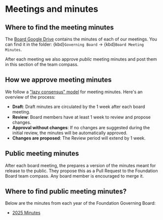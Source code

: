 # Meetings and minutes

## Where to find the meeting minutes

The [Board Google Drive](#google-drive) contains the minutes of each of our meetings.
You can find it in the folder: {kbd}`Governing Board` -> {kbd}`Board Meeting Minutes`.

After each meeting we also approve _public_ meeting minutes and post them in this section of the team compass.

## How we approve meeting minutes

We follow a ["lazy consensus" model](https://community.apache.org/committers/decisionMaking.html#lazy-consensus) for meeting minutes. Here's an overview of the process:

- **Draft**: Draft minutes are circulated by the [](#role:program-manager) 1 week after each board meeting.
- **Review**: Board members have at least 1 week to review and propose changes.
- **Approval without changes**: If no changes are suggested during the initial review, the minutes will be automatically approved.
- **Changes are proposed**: The Review period will extend by 1 week.

## Public meeting minutes

After each board meeting, the [](#role:program-manager) prepares a version of the minutes meant for release to the public.
They propose this as a Pull Request to the Foundation Board team compass. Any board member is encouraged to merge it.

## Where to find public meeting minutes?

Below are the minutes from each year of the Foundation Governing Board:

- [2025 Minutes](./2025.md)
